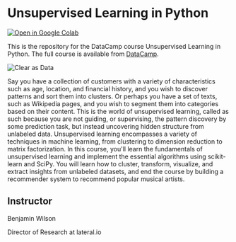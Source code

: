# Unsupervised Learning in Python

[![Open in Google Colab](https://colab.research.google.com/assets/colab-badge.svg)](https://colab.research.google.com/github/datttrian/unsupervised-learning-in-python/blob/main/src/notebook.ipynb)

This is the repository for the DataCamp course Unsupervised Learning in Python. The
full course is available from [DataCamp](https://www.datacamp.com/courses/unsupervised-learning-in-python).

![Clear as Data](http://drive.google.com/uc?export=view&id=1PJVtMhPE_h3g2c9wXm9tf6_pIhvMyDRI)

Say you have a collection of customers with a variety of characteristics such as age, location, and financial history, and you wish to discover patterns and sort them into clusters. Or perhaps you have a set of texts, such as Wikipedia pages, and you wish to segment them into categories based on their content. This is the world of unsupervised learning, called as such because you are not guiding, or supervising, the pattern discovery by some prediction task, but instead uncovering hidden structure from unlabeled data. Unsupervised learning encompasses a variety of techniques in machine learning, from clustering to dimension reduction to matrix factorization. In this course, you'll learn the fundamentals of unsupervised learning and implement the essential algorithms using scikit-learn and SciPy. You will learn how to cluster, transform, visualize, and extract insights from unlabeled datasets, and end the course by building a recommender system to recommend popular musical artists.

## Instructor

Benjamin Wilson

Director of Research at lateral.io
